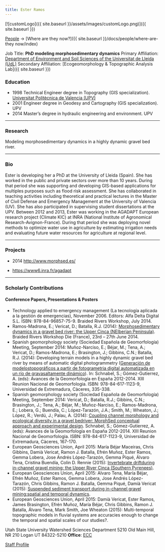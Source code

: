 ```yaml
---
title: Ester Ramos
---
```


[![customLogo]({{ site.baseurl }}/assets/images/customLogo.png)]({{ site.baseurl }})

[People]({{site.baseurl}}/people/index) -> [Where are they now?]({{ site.baseurl }}/docs/people/where-are-they now/index)

Job Title: **PhD modeling morphosedimentary dynamics** 
Primary Affiliation: [Department of Environment and Soil Sciences of the Universitat de Lleida (UdL)](http://www.fluvialdynamics.com/)
Secondary Affiliation: [Ecogeomorphology & Topographic Analysis Lab]({{ site.baseurl }})

### Education

- 1998 Technical Engineer degree in Topography (GIS specialization). [Universitat Politècnica de Valencia (UPV)](http://www.upv.es/)
- 2001 Engineer degree in Geodesy and Cartography (GIS specialization). UPV
- 2014 Master’s degree in hydraulic engineering and environment. UPV

------

### Research

Modeling morphosedimentary dynamics in a highly dynamic gravel bed river. 

------

### Bio

Ester is developing her a PhD at the University of Lleida (Spain). She has worked in the public and private sectors over more than 10 years. During that period she was supporting and developing GIS-based applications for multiples purposes such as flood risk assessment. She has collaborated in teaching activities including theoretical and practical lectures in the Master of Civil Defense and Emergency Management at the University of Valencia (UV). She has also participated in supervising student dissertations at the UPV. Between 2012 and 2013, Ester was working in the AGADAPT European research project (Climate KIC) at INRA (National Institute of Agronomical Research-Avignon-France). During that period she was deploying novel methods to optimize water use in agriculture by estimating irrigation needs and evaluating future water resources for agriculture at regional level. 

 

------

### Projects

- 2014 <http://www.morphsed.es/>

- https://www6.inra.fr/agadapt

   

------

### Scholarly Contributions

#### Conference Papers, Presentations & Posters

- Technology applied to emergency management (La tecnología aplicada a la gestión de emergencias), November 2006. Editors: Alfa Delta Digital S.L. ISBN: 978-84-96857-75-9. Braided Rivers Workshop, July 2014. 
- Ramos-Madrona, E.; Vericat, D.; Batalla, R.J. (2014): [Morphosedimentary dynamics in a gravel bed river: the Upper Cinca (NEIberian Peninsula)](https://drive.google.com/file/d/0B8L4GGaciaxaRFlNb2tFZGtOTTQ/view). Braided Rivers Workshop Die (France), 23rd – 27th June 2014. 
- Spanish geomorphology society (Sociedad Española de Geomorfología) Meeting, September 2014: Muñoz-Narciso, E.; Béjar, M.; Tena, A.; Vericat, D.; Ramos-Madrona, E.; Brasington, J.; Gibbins, C.N.; Batalla, R.J. (2014): Developing terrain models in a highly dynamic gravel bed river by means of automatic digital photogrammetry ([Generación de modelostopográficos a partir de fotogrametria digital automatizada en un río de gravasaltamente dinámico](https://drive.google.com/file/d/0B8L4GGaciaxaVFQtUnZtYjlBTms/view)). In: Schnabel, S.; Gómez-Gutierrez, A. (eds): Avances de la Geomorfología en España 2012-2014. XIII Reunion Nacional de Geomorfologia. ISBN: 978-84-617-1123-9, Universidad de Extremadura, Càceres, 335-338. 
- Spanish geomorphology society (Sociedad Española de Geomorfología) Meeting, September 2014: Vericat, D.; Batalla, R.J.; Gibbins, C.N.; Brasington, J.; Tena, A.; Béjar, M.; Muñoz-Narciso, E.; Ramos-Madrona, E.; Lobera, G.; Buendía, C.; López-Tarazón, J.A.; Smith, M.; Wheaton, J.; López, R.; Verdú, J.; Palau, A. (2014): [Coupling channel morphology and ecological diversity in a gravel bedriver: MorphSed conceptual approach and experimental design](https://drive.google.com/file/d/0B8L4GGaciaxacmthNkNaRXMtZUk/view). Schnabel, S.; Gómez-Gutierrez, A. (eds): Avances de la Geomorfología en España 2012-2014. XIII Reunion Nacional de Geomorfologia. ISBN: 978-84-617-1123-9, Universidad de Extremadura, Càceres, 167-170. 
- European Geosciences Union, April 2015: María Béjar Maceiras, Chris Gibbins, Damià Vericat, Ramon J. Batalla, Efrén Muñoz, Ester Ramos, Gemma Lobera, Jose Andrés López-Tarazón, Gemma Piqué, Álvaro Tena, Cristina Buendía, Colin D. Rennie (2015): [Invertebrate driftduring in-channel gravel mining: the Upper River Cinca (Southern Pyrenees)](https://www.researchgate.net/publication/275648136_Invertebrate_drift_during_in-channel_gravel_mining_the_Upper_River_Cinca_%28Southern_Pyrenees%29). 
- European Geosciences Union, April 2015: Alvaro Tena, María Béjar, Efrén Muñoz, Ester Ramos, Gemma Lobera, Jose Andrés López-Tarazón, Chris Gibbins, Ramon J. Batalla, Gemma Piqué, Damià Vericat (2015): [Suspended sediment transport during in-channel gravel mining:spatial and temporal dynamics](https://www.researchgate.net/publication/275543621_Suspended_sediment_transport_during_in-channel_gravel_mining_spatial_and_temporal_dynamics). 
- European Geosciences Union, April 2015: Damià Vericat, Ester Ramos, James Brasington, Efrén Muñoz, María Béjar, Chris Gibbins, Ramon J. Batalla, Álvaro Tena, Mark Smith, Joe Wheaton (2015): Multi-temporal topographic models in fluvial systems are accuracies enough to change the temporal and spatial scales of our studies?.

Utah State University
Watershed Sciences Department
5210 Old Main Hill, NR 210
Logan UT 84322-5210
**Office**:  [ECC](http://www.usu.edu/map/index.cfm?id=19)

[Staff Profile](https://sites.google.com/site/riusdinamicafluvial/er)

